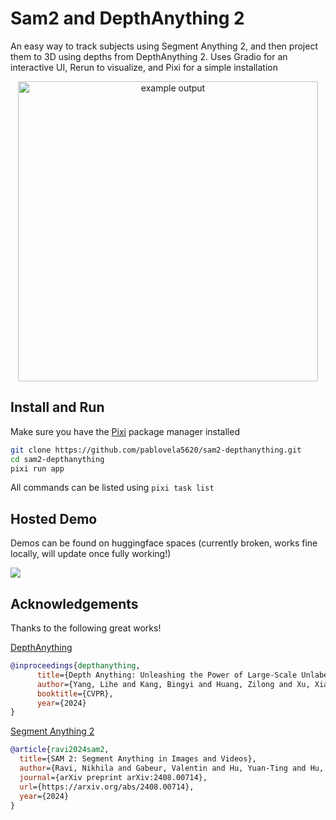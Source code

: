 # Sam2 and DepthAnything 2
An easy way to track subjects using Segment Anything 2, and then project them to 3D using depths from DepthAnything 2.
Uses Gradio for an interactive UI, Rerun to visualize, and Pixi for a simple installation

<p align="center">
  <img src="media/sam2+depthanything.gif" alt="example output" width="480" />
</p>

## Install and Run
Make sure you have the [Pixi](https://pixi.sh/latest/#installation) package manager installed
```bash
git clone https://github.com/pablovela5620/sam2-depthanything.git
cd sam2-depthanything
pixi run app
```

All commands can be listed using `pixi task list`
## Hosted Demo
Demos can be found on huggingface spaces (currently broken, works fine locally, will update once fully working!)

<a href='https://huggingface.co/spaces/pablovela5620/sam2-depthanything'><img src='https://img.shields.io/badge/%F0%9F%A4%97%20Hugging%20Face-Spaces-blue'></a>

## Acknowledgements
Thanks to the following great works!

[DepthAnything](https://github.com/LiheYoung/Depth-Anything)
```bibtex
@inproceedings{depthanything,
      title={Depth Anything: Unleashing the Power of Large-Scale Unlabeled Data}, 
      author={Yang, Lihe and Kang, Bingyi and Huang, Zilong and Xu, Xiaogang and Feng, Jiashi and Zhao, Hengshuang},
      booktitle={CVPR},
      year={2024}
}
```
[Segment Anything 2](https://github.com/facebookresearch/segment-anything-2)
```bibtex
@article{ravi2024sam2,
  title={SAM 2: Segment Anything in Images and Videos},
  author={Ravi, Nikhila and Gabeur, Valentin and Hu, Yuan-Ting and Hu, Ronghang and Ryali, Chaitanya and Ma, Tengyu and Khedr, Haitham and R{\"a}dle, Roman and Rolland, Chloe and Gustafson, Laura and Mintun, Eric and Pan, Junting and Alwala, Kalyan Vasudev and Carion, Nicolas and Wu, Chao-Yuan and Girshick, Ross and Doll{\'a}r, Piotr and Feichtenhofer, Christoph},
  journal={arXiv preprint arXiv:2408.00714},
  url={https://arxiv.org/abs/2408.00714},
  year={2024}
}
```
